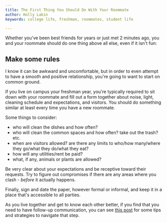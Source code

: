 ```yaml
---
title: The First Thing You Should Do With Your Roommate
author: Holly Lakin
keywords: college life, freshman, roommates, student life

---
```

Whether you've been best friends for years or just met 2 minutes ago, you and your roommate should do one thing above all else, even if it isn't fun:

## Make some rules

I know it can be awkward and uncomfortable, but in order to even attempt to have a smooth and positive relationship, you're going to want to start on common ground.

If you live on campus your freshman year, you're typically required to sit down with your roommate and fill out a form together about noise, light, cleaning schedule and expectations, and visitors. You should do something similar at least every time you have a new roommate.

Some things to consider:

* who will clean the dishes and how often?
* who will clean the common spaces and how often? take out the trash? etc.
* when are visitors allowed? are there any limits to who/how many/where they go/what they do/what they eat?
* how will any utilities/rent be paid?
* what, if any, animals or plants are allowed?

Be very clear about your expectations and be receptive toward their requests. Try to figure out compromises if there are any areas where you clash - _before_ it actually happens.

Finally, sign and date the paper, however formal or informal, and keep it in a place that's accessible to all parties.

As you live together and get to know each other better, if you find that you need to have follow-up communication, you can see [this post](https://blog.sebsscholarship.org/2021/03/02/trouble-with-roommates-communication.html "Roommate Communication") for some tips and strategies to navigate that step.